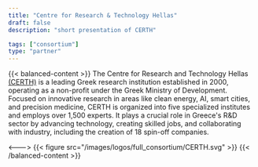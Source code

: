 ```yaml
---
title: "Centre for Research & Technology Hellas"
draft: false
description: "short presentation of CERTH"

tags: ["consortium"]
type: "partner" 
--- 
```

{{< balanced-content >}}
The Centre for Research and Technology Hellas [(CERTH)](https://www.certh.gr/root.en.aspx) is a leading Greek research institution established in 2000, operating as a non-profit under the Greek Ministry of Development. Focused on innovative research in areas like clean energy, AI, smart cities, and precision medicine, CERTH is organized into five specialized institutes and employs over 1,500 experts. It plays a crucial role in Greece's R&D sector by advancing technology, creating skilled jobs, and collaborating with industry, including the creation of 18 spin-off companies.

<--->
{{< figure src="/images/logos/full_consortium/CERTH.svg" >}}
{{< /balanced-content >}}
